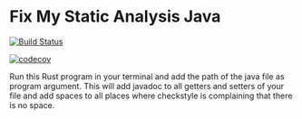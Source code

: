 # Fix My Static Analysis Java

[![Build Status](https://travis-ci.com/QuentinLee5/fix-my-static-analysis-Java.svg?branch=master)](https://travis-ci.com/QuentinLee5/fix-my-static-analysis-Java)

[![codecov](https://codecov.io/gh/QuentinLee5/fix-my-static-analysis-Java/branch/master/graph/badge.svg)](https://codecov.io/gh/QuentinLee5/fix-my-static-analysis-Java)


Run this Rust program in your terminal and add the path of the java file as program argument. This will add javadoc to all getters and setters of your file and add spaces to all places where checkstyle is complaining that there is no space. 
